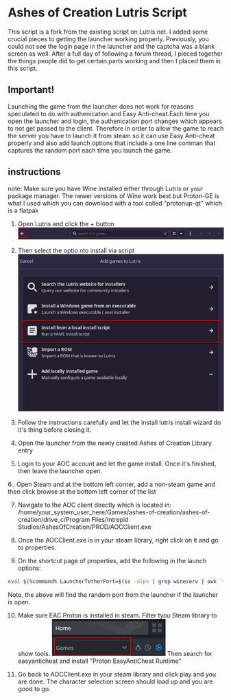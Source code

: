 # Ashes of Creation Lutris Script


This script is a fork from the existing script on Lutris.net. I added some crucial pieces to getting the launcher working properly. Previously, you could not see the login page in the launcher and the captcha was a blank screen as well. After a full day of following a forum thread, I pieced together the things people did to get certain parts working and then I placed them in this script. 

## Important!

Launching the game from the launcher does not work for reasons speculated to do with authenication and Easy Anti-cheat.Each time you open the launcher and login, the authenication port changes which appears to not get passed to the client. Therefore in order to allow the game to reach the server you have to launch it from steam so it can use Easy Anti-cheat properly and also add launch options that include a one line comman that captures the random port each time you launch the game. 

## instructions
note: Make sure you have Wine installed either through Lutris or your package manager. The newer versions of Wine work best but Proton-GE is what I used which you can download with a tool called "protonup-qt" which is a flatpak

1. Open Lutris and click the + button
![Add button](./lutris_add.png)

2. Then select the optio nto install via script
![install via script](./script_install.png)

3. Follow the instructions carefully and let the install lutris install wizard do it's thing before closing it. 

4. Open the launcher from the newly created Ashes of Creation Library entry

5. Login to your AOC account and let the game install. Once it's finished, then leave the launcher open.

6.. Open Steam and at the bottom left corner, add a non-steam game and then click browse at the bottom left corner of the list

7. Navigate to the AOC client directly which is located in:
/home/your_system_user_here/Games/ashes-of-creation/ashes-of-creation/drive_c/Program Files/Intrepid Studios/AshesOfCreation/PROD/AOCClient.exe

8. Once the AOCClient.exe is in your steam library, right click on it and go to properties.

9. On the shortcut page of properties, add the following in the launch options:
```bash
eval $(%command% LauncherTetherPort=$(ss -ulpn | grep wineserv | awk '{split($4, a , ":"); print a[2]}' ) -NOSPLASH -USEEOS=0)
```
Note, the above will find the random port from the launcher if the launcher is open.

10. Make sure EAC Proton is installed in steam. Filter tyou Steam library to show tools.
![tools](./eac_proton.png)
Then search for easyanticheat and install "Proton EasyAntiCheat Runtime"

11. Go back to AOCClient.exe in your steam library and click play and you are done. The character selection screen should load up and you are good to go.
